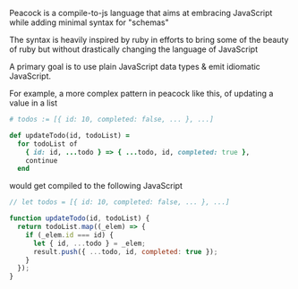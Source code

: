 Peacock is a compile-to-js language that aims at embracing JavaScript while adding minimal syntax for "schemas"

The syntax is heavily inspired by ruby in efforts to bring some of the beauty of ruby but without drastically changing the language of JavaScript

A primary goal is to use plain JavaScript data types & emit idiomatic JavaScript.

For example, a more complex pattern in peacock like this, of updating a value in a list

```ruby
# todos := [{ id: 10, completed: false, ... }, ...]

def updateTodo(id, todoList) =
  for todoList of
    { id: id, ...todo } => { ...todo, id, completed: true },
    continue
  end
```

would get compiled to the following JavaScript

```javascript
// let todos = [{ id: 10, completed: false, ... }, ...]

function updateTodo(id, todoList) {
  return todoList.map((_elem) => {
    if (_elem.id === id) {
      let { id, ...todo } = _elem;
      result.push({ ...todo, id, completed: true });
    }
  });
}
```
